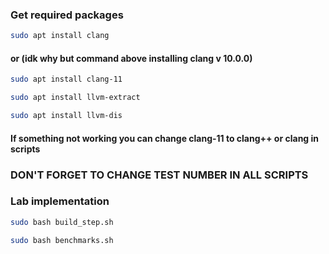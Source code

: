 ### **Get required packages**

```bash
sudo apt install clang
```
#### or (idk why but command above installing clang v 10.0.0)

```bash
sudo apt install clang-11
```

```bash
sudo apt install llvm-extract
```

```bash
sudo apt install llvm-dis
```

#### If something not working you can change clang-11 to clang++ or clang in scripts
### DON'T FORGET TO CHANGE TEST NUMBER IN ALL SCRIPTS
### **Lab implementation**

```bash
sudo bash build_step.sh
```

```bash
sudo bash benchmarks.sh
```
